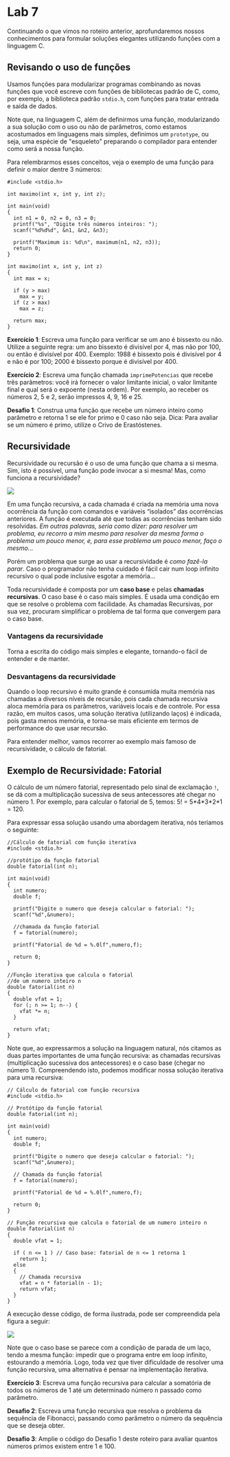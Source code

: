 # Lab 7

Continuando o que vimos no roteiro anterior, aprofundaremos nossos conhecimentos para formular soluções elegantes utilizando funções com a linguagem C.

## Revisando o uso de funções

Usamos funções para modularizar programas combinando as novas funções que você escreve com funções de bibliotecas padrão de C, como, por exemplo, a biblioteca padrão `stdio.h`, com funções para tratar entrada e saída de dados.

Note que, na linguagem C, além de definirmos uma função, modularizando a sua solução com o uso ou não de parâmetros, como estamos acostumados em linguagens mais simples, definimos um `prototype`, ou seja, uma espécie de "esqueleto" preparando o compilador para entender como será a nossa função. 

Para relembrarmos esses conceitos, veja o exemplo de uma função para definir o maior dentre 3 números:

```
#include <stdio.h>

int maximo(int x, int y, int z);

int main(void) 
{
  int n1 = 0, n2 = 0, n3 = 0;
  printf("%s", "Digite três números inteiros: ");
  scanf("%d%d%d", &n1, &n2, &n3);
  
  printf("Maximum is: %d\n", maximum(n1, n2, n3));
  return 0;
}

int maximo(int x, int y, int z) 
{
  int max = x;
  
  if (y > max) 
    max = y; 
  if (z > max) 
    max = z; 
    
  return max;
}
```

**Exercício 1**: Escreva uma função para verificar se um ano é bissexto ou não. Utilize a seguinte regra: um ano bissexto é divisível por 4, mas não por 100, ou então é divisível por 400.
Exemplo: 1988 é bissexto pois é divisível por 4 e não é por 100; 2000 é bissexto porque é divisível por 400.

**Exercício 2**: Escreva uma função chamada `imprimePotencias` que recebe três parâmetros: você irá fornecer o valor limitante inicial, o valor limitante final e qual será o expoente (nesta ordem). Por exemplo, ao receber os números 2, 5 e 2, serão impressos 4, 9, 16 e 25.

**Desafio 1**: Construa uma função que recebe um número inteiro como parâmetro e retorna 1 se ele for primo e 0 caso não seja. Dica: Para avaliar se um número é primo, utilize o Crivo de Erastóstenes.

## Recursividade

Recursividade ou recursão é o uso de uma função que chama a si mesma. Sim, isto é possível, uma função pode invocar a si mesma!
Mas, como funciona a recursividade?

![](recursion.jpg)

Em uma função recursiva, a cada chamada é criada na memória uma nova ocorrência da função com comandos e variáveis “isolados” das ocorrências anteriores.
A função é executada até que todas as ocorrências tenham sido resolvidas. _Em outras palavras, seria como dizer: para resolver um problema, eu recorro a mim mesmo para resolver da mesma forma o problema um pouco menor, e, para esse problema um pouco menor, faço o mesmo..._

Porém um problema que surge ao usar a recursividade é _como fazê-la parar_. Caso o programador não tenha cuidado é fácil cair num loop infinito recursivo o qual pode inclusive esgotar a memória…

Toda recursividade é composta por um **caso base** e pelas **chamadas recursivas**. O caso base é o caso mais simples. É usada uma condição em que se resolve o problema com facilidade. As chamadas Recursivas, por sua vez, procuram simplificar o problema de tal forma que convergem para o caso base.

### Vantagens da recursividade

Torna a escrita do código mais simples e elegante, tornando-o fácil de entender e de manter.

### Desvantagens da recursividade

Quando o loop recursivo é muito grande é consumida muita memória nas chamadas a diversos níveis de recursão, pois cada chamada recursiva aloca memória para os parâmetros, variáveis locais e de controle. Por essa razão, em muitos casos, uma solução iterativa (utilizando laços) é indicada, pois gasta menos memória, e torna-se mais eficiente em termos de performance do que usar recursão.

Para entender melhor, vamos recorrer ao exemplo mais famoso de recursividade, o cálculo de fatorial.

## Exemplo de Recursividade: Fatorial

O cálculo de um número fatorial, representado pelo sinal de exclamação `!`, se dá com a multiplicação sucessiva de seus antecessores até chegar no número 1. Por exemplo, para calcular o fatorial de 5, temos: 5! = 5\*4\*3\*2\*1 = 120.

Para expressar essa solução usando uma abordagem iterativa, nós teríamos o seguinte: 

```
//Cálculo de fatorial com função iterativa
#include <stdio.h>

//protótipo da função fatorial
double fatorial(int n);

int main(void)
{
  int numero;
  double f;
  
  printf("Digite o numero que deseja calcular o fatorial: ");
  scanf("%d",&numero);
  
  //chamada da função fatorial
  f = fatorial(numero);
  
  printf("Fatorial de %d = %.0lf",numero,f);
  
  return 0;
}

//Função iterativa que calcula o fatorial
//de um numero inteiro n
double fatorial(int n)
{
  double vfat = 1;
  for (; n >= 1; n--) {
    vfat *= n;
  }
  
  return vfat;
}
```

Note que, ao expressarmos a solução na linguagem natural, nós citamos as duas partes importantes de uma função recursiva: as chamadas recursivas (multiplicação sucessiva dos antecessores) e o caso base (chegar no número 1). Compreendendo isto, podemos modificar nossa solução iterativa para uma recursiva:

```
// Cálculo de fatorial com função recursiva
#include <stdio.h>

// Protótipo da função fatorial
double fatorial(int n);

int main(void)
{
  int numero;
  double f;
  
  printf("Digite o numero que deseja calcular o fatorial: ");
  scanf("%d",&numero);
  
  // Chamada da função fatorial
  f = fatorial(numero);
  
  printf("Fatorial de %d = %.0lf",numero,f);
  
  return 0;
}

// Função recursiva que calcula o fatorial de um numero inteiro n
double fatorial(int n)
{
  double vfat = 1;
  
  if ( n <= 1 ) // Caso base: fatorial de n <= 1 retorna 1
    return 1;
  else
  {
    // Chamada recursiva
    vfat = n * fatorial(n - 1);
    return vfat;
  }
}
```

A execução desse código, de forma ilustrada, pode ser compreendida pela figura a seguir: 

![](fibonacci.png)

Note que o caso base se parece com a condição de parada de um laço, tendo a mesma função: impedir que o programa entre em loop infinito, estourando a memória. Logo, toda vez que tiver dificuldade de resolver uma função recursiva, uma alternativa é pensar na implementação iterativa. 

**Exercício 3**: Escreva uma função recursiva para calcular a somatória de todos os números de 1 até um determinado número n passado como parâmetro.

**Desafio 2**: Escreva uma função recursiva que resolva o problema da sequência de Fibonacci, passando como parâmetro o número da sequência que se deseja obter.

**Desafio 3**: Amplie o código do Desafio 1 deste roteiro para avaliar quantos números primos existem entre 1 e 100.

